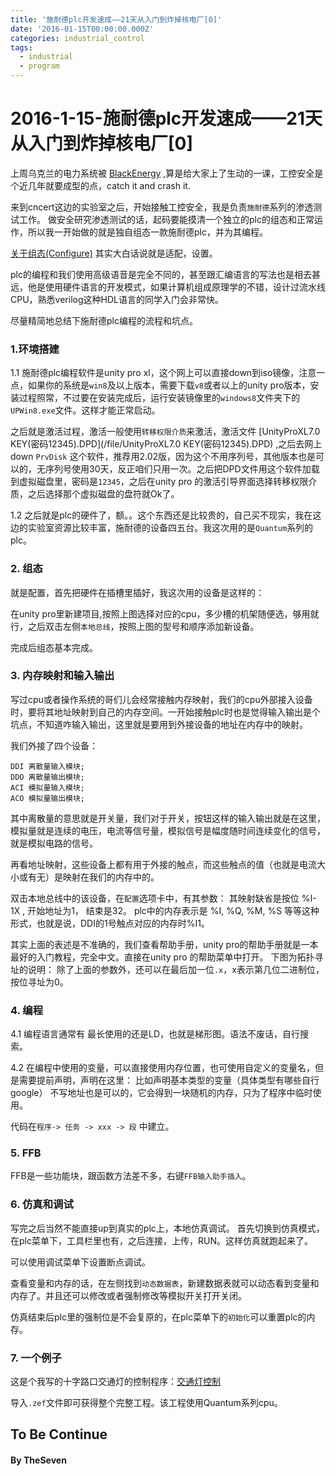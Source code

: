 ```yaml
---
title: '施耐德plc开发速成——21天从入门到炸掉核电厂[0]'
date: '2016-01-15T00:00:00.000Z'
categories: industrial_control
tags:
  - industrial
  - program
---
```


# 2016-1-15-施耐德plc开发速成——21天从入门到炸掉核电厂\[0\]

上周乌克兰的电力系统被 [BlackEnergy](http://www.freebuf.com/news/46569.html?utm_source=tuicool&utm_medium=referral) ,算是给大家上了生动的一课，工控安全是个近几年就要成型的点，catch it and crash it.

来到cncert这边的实验室之后，开始接触工控安全，我是负责`施耐德`系列的渗透测试工作。 做安全研究渗透测试的话，起码要能摸清一个独立的plc的组态和正常运作，所以我一开始做的就是独自组态一款施耐德plc，并为其编程。

[关于组态\(Configure\)](http://baike.baidu.com/link?url=2lQBVqlk7DLJSAPHtgUUuDtLmvdiLTiV_vZiUHuhDvspD412mVzbL7RA4y_Q6y0XuCwwkwbxLTWcA65IMJP-nK) 其实大白话说就是适配，设置。

plc的编程和我们使用高级语音是完全不同的，甚至跟汇编语言的写法也是相去甚远，他是使用硬件语言的开发模式，如果计算机组成原理学的不错，设计过流水线CPU，熟悉verilog这种HDL语言的同学入门会非常快。

尽量精简地总结下施耐德plc编程的流程和坑点。

### 1.环境搭建

1.1 施耐德plc编程软件是unity pro xl，这个网上可以直接down到iso镜像，注意一点，如果你的系统是`win8`及以上版本，需要下载`v8`或者以上的unity pro版本，安装过程照常，不过要在安装完成后，运行安装镜像里的`windows8`文件夹下的`UPWin8.exe`文件。这样才能正常启动。

之后就是激活过程，激活一般使用`转移权限介质`来激活，激活文件 \[UnityProXL7.0 KEY\(密码12345\).DPD\]\(/file/UnityProXL7.0 KEY\(密码12345\).DPD\) ,之后去网上down `PrvDisk` 这个软件，推荐用2.02版，因为这个不用序列号，其他版本也是可以的，无序列号使用30天，反正咱们只用一次。之后把DPD文件用这个软件加载到虚拟磁盘里，密码是`12345`，之后在unity pro 的激活引导界面选择转移权限介质，之后选择那个虚拟磁盘的盘符就Ok了。

1.2 之后就是plc的硬件了，额。。这个东西还是比较贵的，自己买不现实，我在这边的实验室资源比较丰富，施耐德的设备四五台。我这次用的是`Quantum`系列的plc。

### 2. 组态

就是配置，首先把硬件在插槽里插好，我这次用的设备是这样的： 

在unity pro里新建项目,按照上图选择对应的cpu，多少槽的机架随便选，够用就行，之后双击左侧`本地总线`，按照上图的型号和顺序添加新设备。

完成后组态基本完成。

### 3. 内存映射和输入输出

写过cpu或者操作系统的哥们儿会经常接触内存映射，我们的cpu外部接入设备时，要将其地址映射到自己的内存空间。一开始接触plc时也是觉得输入输出是个坑点，不知道咋输入输出，这里就是要用到外接设备的地址在内存中的映射。

我们外接了四个设备：

```text
DDI 离散量输入模块;
DDO 离散量输出模块;
ACI 模拟量输入模块;
ACO 模拟量输出模块;
```

其中离散量的意思就是开关量，我们对于开关，按钮这样的输入输出就是在这里，模拟量就是连续的电压，电流等信号量，模拟信号是幅度随时间连续变化的信号，就是模拟电路的信号。

再看地址映射，这些设备上都有用于外接的触点，而这些触点的值（也就是电流大小或有无）是映射在我们的内存中的。

双击本地总线中的该设备，在`配置`选项卡中，有其参数：  其映射缺省是按位 %I-1X , 开始地址为1， 结束是32。 plc中的内存表示是 %I, %Q, %M, %S 等等这种形式，也就是说，DDI的1号触点对应的内存时%I1。

其实上面的表述是不准确的，我们查看帮助手册，unity pro的帮助手册就是一本最好的入门教程，完全中文。直接在unity pro 的帮助菜单中打开。 下图为拓扑寻址的说明：  除了上面的参数外，还可以在最后加一位`.x`，x表示第几位二进制位，按位寻址为0。

### 4. 编程

4.1 编程语言通常有  最长使用的还是LD，也就是梯形图。语法不废话，自行搜索。

4.2 在编程中使用的变量，可以直接使用内存位置，也可使用自定义的变量名，但是需要提前声明，声明在这里：  比如声明基本类型的变量（具体类型有哪些自行google）  不写地址也是可以的，它会得到一块随机的内存，只为了程序中临时使用。

代码在`程序-> 任务 -> xxx -> 段` 中建立。

### 5. FFB

FFB是一些功能块，跟函数方法差不多，右键`FFB输入助手插入`。

### 6. 仿真和调试

写完之后当然不能直接up到真实的plc上，本地仿真调试。 首先切换到仿真模式，在plc菜单下，工具栏里也有，之后连接，上传，RUN。这样仿真就跑起来了。

可以使用调试菜单下设置断点调试。

查看变量和内存的话，在左侧找到`动态数据表`，新建数据表就可以动态看到变量和内存了。并且还可以修改或者强制修改等模拟开关打开关闭。

仿真结束后plc里的强制位是不会复原的，在plc菜单下的`初始化`可以重置plc的内存。

### 7. 一个例子

这是个我写的十字路口交通灯的控制程序：[交通灯控制](/file/quantum_demo.zip)

导入`.zef`文件即可获得整个完整工程。该工程使用Quantum系列cpu。

## To Be Continue

#### By TheSeven

